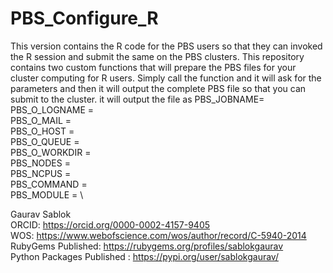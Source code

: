 # PBS_Configure_R
This version contains the R code for the PBS users so that they can invoked the R session and submit the same on the PBS clusters. This repository contains two custom functions that will prepare the PBS files for your cluster computing for R users. Simply call the function and it will ask for the parameters and then it will output the complete PBS file so that you can submit to the cluster. it will output the file as
PBS_JOBNAME= \
PBS_O_LOGNAME = \
PBS_O_MAIL = \
PBS_O_HOST = \
PBS_O_QUEUE = \
PBS_O_WORKDIR = \
PBS_NODES = \
PBS_NCPUS = \
PBS_COMMAND = \
PBS_MODULE = \

Gaurav Sablok \
ORCID: https://orcid.org/0000-0002-4157-9405 \
WOS: https://www.webofscience.com/wos/author/record/C-5940-2014 \
RubyGems Published: https://rubygems.org/profiles/sablokgaurav \
Python Packages Published : https://pypi.org/user/sablokgaurav/
